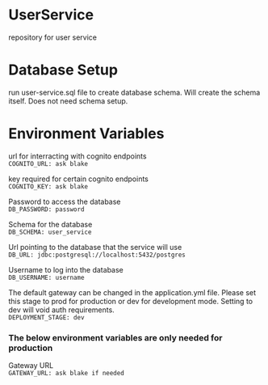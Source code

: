 # UserService
repository for user service

# Database Setup
run user-service.sql file to create database schema. Will create the schema itself. Does not need schema setup.

# Environment Variables


url for interracting with cognito endpoints  
```COGNITO_URL: ask blake```  

key required for certain cognito endpoints  
```COGNITO_KEY: ask blake```

Password to access the database  
```DB_PASSWORD: password```

Schema for the database  
```DB_SCHEMA: user_service```

Url pointing to the database that the service will use  
```DB_URL: jdbc:postgresql://localhost:5432/postgres```

Username to log into the database   
```DB_USERNAME: username```

The default gateway can be changed in the application.yml file.
Please set this stage to prod for production or dev for development mode. Setting to dev will void auth requirements.  
```DEPLOYMENT_STAGE: dev```

### The below environment variables are only needed for production
Gateway URL  
```GATEWAY_URL: ask blake if needed```


